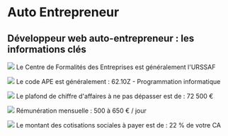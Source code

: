 # Auto Entrepreneur

## Développeur web auto-entrepreneur : les informations clés

![](https://lh6.googleusercontent.com/xvTlg-gt2epEQwBy_JlkP0_ganDU9hxZ8LiXcAIH2y1n9S4dQL5YRzVG2rZ8kj_BcG_Ym5xTMmhfkRyczUoEQxyk5vJHd64lg1PSUGBEkt8n3Ql8lkg_yBWEM_Ampmuh5_GRnStc) Le Centre de Formalités des Entreprises est généralement l'URSSAF

![](https://lh4.googleusercontent.com/STeY6rLPmQfrfcnrt5bkg5EKJMpxU1D70j7DkNPFsqoyqA2yMbFWjPG-6tvYtDkBdjb5LvJbQIafMAp7bmFhX8cHVcm_QT_Vv_yLdB99eJQX893kwXGqNu2EwAMngvOqyj0fJpZs) Le code APE est généralement : 62.10Z - Programmation informatique

![](https://lh5.googleusercontent.com/vTHfgast1TgnkjUZFdQIlSzfXHQranZhCIUQWyjb9tulSYzQo0kn-RhHfBNywbiDsZiqpP3P0hgNkV8NtDhVpjyKL2NAJZ0lLCegjAEZ_waYeZ0ZsNB5CPqgseDKKWOWfjBuN527) Le plafond de chiffre d'affaires à ne pas dépasser est de : 72 500 €

![](https://lh6.googleusercontent.com/FWCoESSE79-L5zZr1G1nu04ToJMpx0nj7FgUAq3zKKOBvUnX-l1AYUA8uDoTvc1dgwd7GSAoyR3exOj0UqAUC6gM5VdCgrhRxdHkwax1K7ROTAoUpCTe2xCXTpPxNemdAkLpZWew) Rémunération mensuelle : 500 à 650 € / jour

![](https://lh3.googleusercontent.com/Ta_m4L4Dvgl2m-_SnBxuhenMlFBRvxQfSHuy-vTI6Ajcc6jBdIGyz8kzcsp45gHLDbNq87q1CUK0uFxYfOFE77GLRn3xSqAG7my7HAk5fG98aJ_iJSqH322HcYhxYGDeslmcndAI) Le montant des cotisations sociales à payer est de : 22 % de votre CA
<!--stackedit_data:
eyJoaXN0b3J5IjpbMTAzODgwNjM5MV19
-->